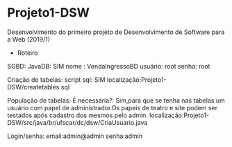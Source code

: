 # Projeto1-DSW
Desenvolvimento do primeiro projeto de Desenvolvimento de Software para a Web (2019/1)

- Roteiro

SGBD:
JavaDB:     SIM
nome :      VendaIngressoBD
usuário:    root
senha:      root

Criação de tabelas:
script sql: SIM 
localização:Projeto1-DSW/createtables.sql


População de tabelas:
É necessária?: Sim,para que se tenha nas tabelas um usuário com papel de administrador.Os papeis de teatro e site podem ser testados após cadastro dos mesmos pelo admin.
localização:Projeto1-DSW/src/java/br/ufscar/dc/dsw/CriaUsuario.java

Login/senha:
email:admin@admin
senha:admin